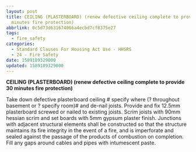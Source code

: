 ```yaml
---
layout: post
title: CEILING (PLASTERBOARD) (renew defective ceiling complete to provide 30
  minutes fire protection)
abbrlink: 0c5d73d631674066a4ecbd7cf8375e27
tags:
  - fire_safety
categories:
  - Standard Clauses For Housing Act Use - HHSRS
  - 24 - Fire Safety
date: 1589189329000
updated: 1589189329000
---
```


**CEILING (PLASTERBOARD) (renew defective ceiling complete to provide 30 minutes fire protection)**

Take down defective plasterboard ceiling # specify where (? throughout basement or ? specify room)# and de-nail joists. Provide and fix 12.5mm plasterboard screwed or nailed to existing joists. Scrim joists with 90mm hessian scrim and set boards with 5mm gypsum plaster finish. Junctions with adjacent structural elements shall be constructed so that the structure maintains its fire integrity in the event of a fire, and is imperforate and sealed against the passage of the products of combustion on completion. Fill any gaps around cables and pipes with intumescent paste.
